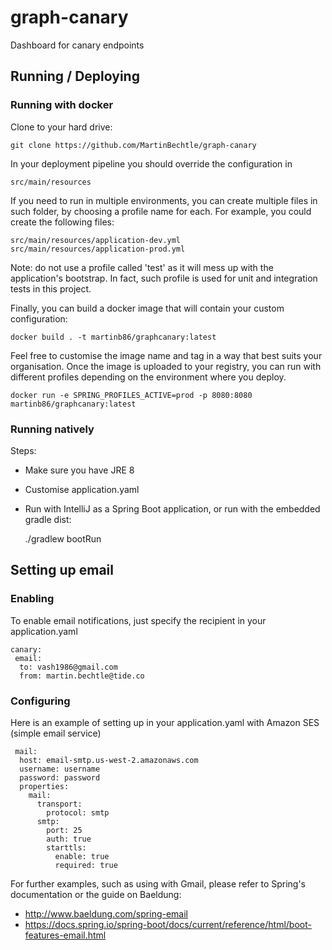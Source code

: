 # graph-canary
Dashboard for canary endpoints

## Running / Deploying

### Running with docker

Clone to your hard drive:

	git clone https://github.com/MartinBechtle/graph-canary
		
In your deployment pipeline you should override the configuration in

	src/main/resources
	
If you need to run in multiple environments, you can create multiple files in such folder, by choosing a profile name for each.
For example, you could create the following files:

	src/main/resources/application-dev.yml
	src/main/resources/application-prod.yml
	
Note: do not use a profile called 'test' as it will mess up with the application's bootstrap.
In fact, such profile is used for unit and integration tests in this project.

Finally, you can build a docker image that will contain your custom configuration:

	docker build . -t martinb86/graphcanary:latest 
	
Feel free to customise the image name and tag in a way that best suits your organisation. 
Once the image is uploaded to your registry, you can run with different profiles depending on the environment where you deploy.

	docker run -e SPRING_PROFILES_ACTIVE=prod -p 8080:8080 martinb86/graphcanary:latest
	
### Running natively

Steps:
* Make sure you have JRE 8
* Customise application.yaml
* Run with IntelliJ as a Spring Boot application, or run with the embedded gradle dist:

	./gradlew bootRun


## Setting up email

### Enabling

To enable email notifications, just specify the recipient in your application.yaml

	canary:
	 email:
	  to: vash1986@gmail.com
	  from: martin.bechtle@tide.co

### Configuring

Here is an example of setting up in your application.yaml with Amazon SES (simple email service)

	 mail:
      host: email-smtp.us-west-2.amazonaws.com
      username: username
      password: password
      properties:
        mail:
          transport:
            protocol: smtp
          smtp:
            port: 25
            auth: true
            starttls:
              enable: true
              required: true
              
For further examples, such as using with Gmail, please refer to Spring's documentation or the guide on Baeldung:
* http://www.baeldung.com/spring-email
* https://docs.spring.io/spring-boot/docs/current/reference/html/boot-features-email.html